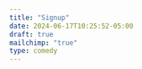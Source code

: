 ```yaml
---
title: "Signup"
date: 2024-06-17T10:25:52-05:00
draft: true
mailchimp: "true"
type: comedy
---
```


